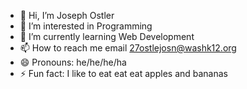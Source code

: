 - 👋 Hi, I’m Joseph Ostler
- 👀 I’m interested in Programming
- 🌱 I’m currently learning Web Development
- 📫 How to reach me email 27ostlejosn@washk12.org
- 😄 Pronouns: he/he/he/ha
- ⚡ Fun fact: I like to eat eat eat apples and bananas

<!---
27ostlejosn/27ostlejosn is a ✨ special ✨ repository because its `README.md` (this file) appears on your GitHub profile.
You can click the Preview link to take a look at your changes.
--->
